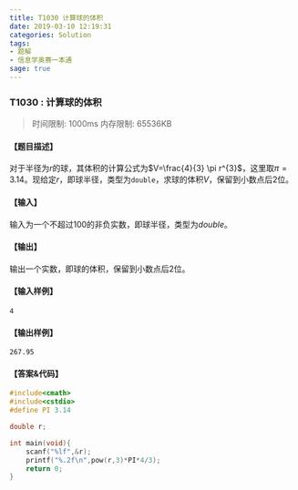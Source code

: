 ```yaml
---
title: T1030 计算球的体积
date: 2019-03-10 12:19:31
categories: Solution
tags:
- 题解
- 信息学奥赛一本通
sage: true
---
```


### T1030 : 计算球的体积

> 时间限制: $1000 \text{ms}$ 内存限制: $65536 \text{KB}$

<!-- more -->

#### 【题目描述】

对于半径为$r$的球，其体积的计算公式为$V=\frac{4}{3} \pi r^{3}$，这里取$π=3.14$。现给定$r$，即球半径，类型为`double`，求球的体积$V$，保留到小数点后$2$位。

#### 【输入】

输入为一个不超过$100$的非负实数，即球半径，类型为$double$。

#### 【输出】

输出一个实数，即球的体积，保留到小数点后$2$位。

#### 【输入样例】

```
4
```

#### 【输出样例】

```
267.95
```

#### 【答案&代码】

```cpp
#include<cmath>
#include<cstdio>
#define PI 3.14

double r;

int main(void){
    scanf("%lf",&r);
    printf("%.2f\n",pow(r,3)*PI*4/3);
    return 0;
}
```
